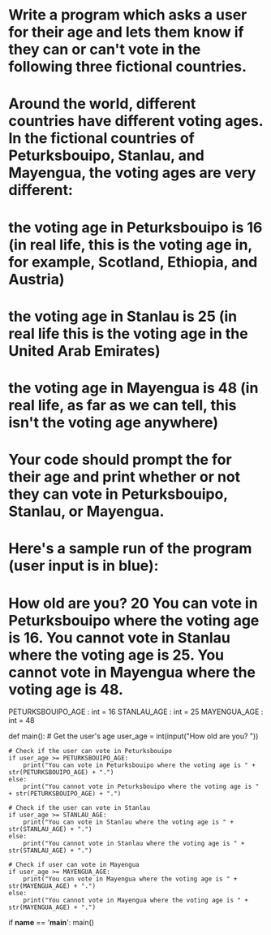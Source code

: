 # Write a program which asks a user for their age and lets them know if they can or can't vote in the following three fictional countries.

# Around the world, different countries have different voting ages. In the fictional countries of Peturksbouipo, Stanlau, and Mayengua, the voting ages are very different:

# the voting age in Peturksbouipo is 16 (in real life, this is the voting age in, for example, Scotland, Ethiopia, and Austria)

# the voting age in Stanlau is 25 (in real life this is the voting age in the United Arab Emirates)

# the voting age in Mayengua is 48 (in real life, as far as we can tell, this isn't the voting age anywhere)

# Your code should prompt the for their age and print whether or not they can vote in Peturksbouipo, Stanlau, or Mayengua.

# Here's a sample run of the program (user input is in blue):

# How old are you? 20 You can vote in Peturksbouipo where the voting age is 16. You cannot vote in Stanlau where the voting age is 25. You cannot vote in Mayengua where the voting age is 48.

PETURKSBOUIPO_AGE : int = 16
STANLAU_AGE : int = 25
MAYENGUA_AGE : int = 48

def main():
    # Get the user's age
    user_age = int(input("How old are you? "))

    # Check if the user can vote in Peturksbouipo
    if user_age >= PETURKSBOUIPO_AGE:
        print("You can vote in Peturksbouipo where the voting age is " + str(PETURKSBOUIPO_AGE) + ".")
    else:
        print("You cannot vote in Peturksbouipo where the voting age is " + str(PETURKSBOUIPO_AGE) + ".")
    
    # Check if the user can vote in Stanlau
    if user_age >= STANLAU_AGE:
        print("You can vote in Stanlau where the voting age is " + str(STANLAU_AGE) + ".")
    else:
        print("You cannot vote in Stanlau where the voting age is " + str(STANLAU_AGE) + ".")
    
    # Check if user can vote in Mayengua
    if user_age >= MAYENGUA_AGE:
        print("You can vote in Mayengua where the voting age is " + str(MAYENGUA_AGE) + ".")
    else:
        print("You cannot vote in Mayengua where the voting age is " + str(MAYENGUA_AGE) + ".")

if __name__ == '__main__':
    main()